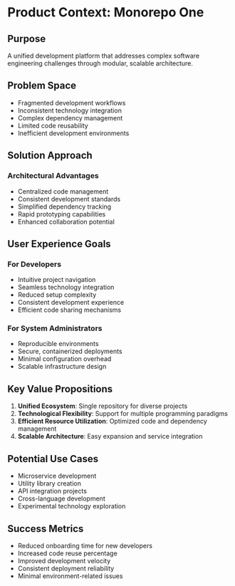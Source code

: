 # Product Context: Monorepo One

## Purpose

A unified development platform that addresses complex software engineering challenges through modular, scalable architecture.

## Problem Space

- Fragmented development workflows
- Inconsistent technology integration
- Complex dependency management
- Limited code reusability
- Inefficient development environments

## Solution Approach

### Architectural Advantages

- Centralized code management
- Consistent development standards
- Simplified dependency tracking
- Rapid prototyping capabilities
- Enhanced collaboration potential

## User Experience Goals

### For Developers

- Intuitive project navigation
- Seamless technology integration
- Reduced setup complexity
- Consistent development experience
- Efficient code sharing mechanisms

### For System Administrators

- Reproducible environments
- Secure, containerized deployments
- Minimal configuration overhead
- Scalable infrastructure design

## Key Value Propositions

1. **Unified Ecosystem**: Single repository for diverse projects
2. **Technological Flexibility**: Support for multiple programming paradigms
3. **Efficient Resource Utilization**: Optimized code and dependency management
4. **Scalable Architecture**: Easy expansion and service integration

## Potential Use Cases

- Microservice development
- Utility library creation
- API integration projects
- Cross-language development
- Experimental technology exploration

## Success Metrics

- Reduced onboarding time for new developers
- Increased code reuse percentage
- Improved development velocity
- Consistent deployment reliability
- Minimal environment-related issues
